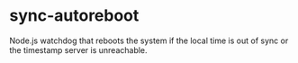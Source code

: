 # sync-autoreboot
Node.js watchdog that reboots the system if the local time is out of sync or the timestamp server is unreachable.
